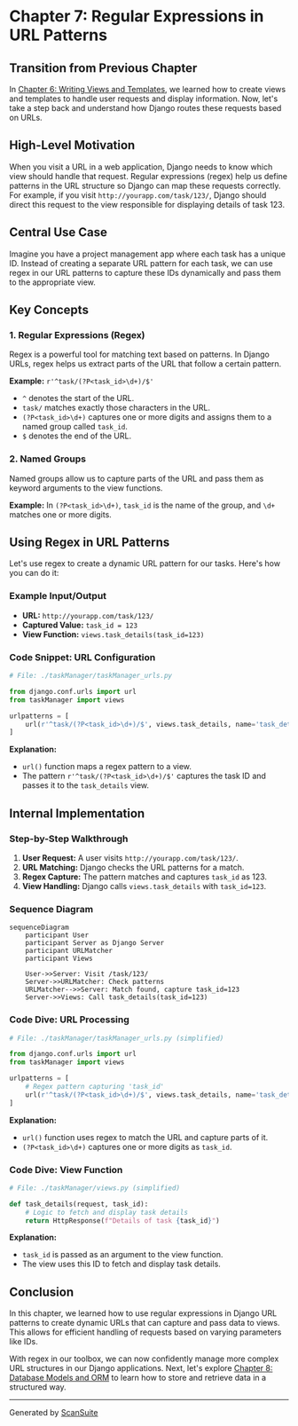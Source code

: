 # Chapter 7: Regular Expressions in URL Patterns

## Transition from Previous Chapter

In [Chapter 6: Writing Views and Templates](chapter6.md), we learned how to create views and templates to handle user requests and display information. Now, let's take a step back and understand how Django routes these requests based on URLs.

## High-Level Motivation

When you visit a URL in a web application, Django needs to know which view should handle that request. Regular expressions (regex) help us define patterns in the URL structure so Django can map these requests correctly. For example, if you visit `http://yourapp.com/task/123/`, Django should direct this request to the view responsible for displaying details of task 123.

## Central Use Case

Imagine you have a project management app where each task has a unique ID. Instead of creating a separate URL pattern for each task, we can use regex in our URL patterns to capture these IDs dynamically and pass them to the appropriate view.

## Key Concepts

### 1. Regular Expressions (Regex)
Regex is a powerful tool for matching text based on patterns. In Django URLs, regex helps us extract parts of the URL that follow a certain pattern.

**Example:**
`r'^task/(?P<task_id>\d+)/$'`
- `^` denotes the start of the URL.
- `task/` matches exactly those characters in the URL.
- `(?P<task_id>\d+)` captures one or more digits and assigns them to a named group called `task_id`.
- `$` denotes the end of the URL.

### 2. Named Groups
Named groups allow us to capture parts of the URL and pass them as keyword arguments to the view functions.

**Example:**
In `(?P<task_id>\d+)`, `task_id` is the name of the group, and `\d+` matches one or more digits.

## Using Regex in URL Patterns

Let's use regex to create a dynamic URL pattern for our tasks. Here's how you can do it:

### Example Input/Output
- **URL:** `http://yourapp.com/task/123/`
- **Captured Value:** `task_id = 123`
- **View Function:** `views.task_details(task_id=123)`

### Code Snippet: URL Configuration

```python
# File: ./taskManager/taskManager_urls.py

from django.conf.urls import url
from taskManager import views

urlpatterns = [
    url(r'^task/(?P<task_id>\d+)/$', views.task_details, name='task_details'),
]
```

**Explanation:**
- `url()` function maps a regex pattern to a view.
- The pattern `r'^task/(?P<task_id>\d+)/$'` captures the task ID and passes it to the `task_details` view.

## Internal Implementation

### Step-by-Step Walkthrough
1. **User Request:** A user visits `http://yourapp.com/task/123/`.
2. **URL Matching:** Django checks the URL patterns for a match.
3. **Regex Capture:** The pattern matches and captures `task_id` as 123.
4. **View Handling:** Django calls `views.task_details` with `task_id=123`.

### Sequence Diagram

```mermaid
sequenceDiagram
    participant User
    participant Server as Django Server
    participant URLMatcher
    participant Views

    User->>Server: Visit /task/123/
    Server->>URLMatcher: Check patterns
    URLMatcher-->>Server: Match found, capture task_id=123
    Server->>Views: Call task_details(task_id=123)
```

### Code Dive: URL Processing

```python
# File: ./taskManager/taskManager_urls.py (simplified)

from django.conf.urls import url
from taskManager import views

urlpatterns = [
    # Regex pattern capturing 'task_id'
    url(r'^task/(?P<task_id>\d+)/$', views.task_details, name='task_details'),
]
```

**Explanation:**
- `url()` function uses regex to match the URL and capture parts of it.
- `(?P<task_id>\d+)` captures one or more digits as `task_id`.

### Code Dive: View Function

```python
# File: ./taskManager/views.py (simplified)

def task_details(request, task_id):
    # Logic to fetch and display task details
    return HttpResponse(f"Details of task {task_id}")
```

**Explanation:**
- `task_id` is passed as an argument to the view function.
- The view uses this ID to fetch and display task details.

## Conclusion

In this chapter, we learned how to use regular expressions in Django URL patterns to create dynamic URLs that can capture and pass data to views. This allows for efficient handling of requests based on varying parameters like IDs.

With regex in our toolbox, we can now confidently manage more complex URL structures in our Django applications. Next, let's explore [Chapter 8: Database Models and ORM](chapter8.md) to learn how to store and retrieve data in a structured way.

---

Generated by [ScanSuite](https://scansuite.gitbook.io/scansuite)